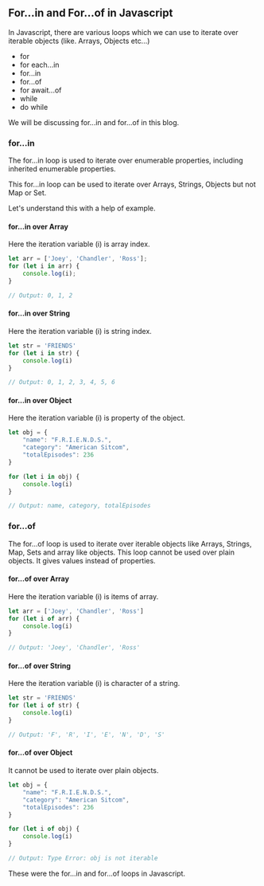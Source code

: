 ## For...in and For...of in Javascript

In Javascript, there are various loops which we can use to iterate over iterable objects (like. Arrays, Objects etc...)

- for
- for each...in
- for...in
- for...of
- for await...of
- while
- do while

We will be discussing for...in and for...of in this blog.

### for...in

The for...in loop is used to iterate over enumerable properties, including inherited enumerable properties.

This for...in loop can be used to iterate over Arrays, Strings, Objects but not Map or Set.

Let's understand this with a help of example.

#### for...in over Array

Here the iteration variable (i) is array index.

```javascript
let arr = ['Joey', 'Chandler', 'Ross'];
for (let i in arr) {
    console.log(i);
}

// Output: 0, 1, 2
```

#### for...in over String

Here the iteration variable (i) is string index.

```javascript
let str = 'FRIENDS'
for (let i in str) {
    console.log(i)
}

// Output: 0, 1, 2, 3, 4, 5, 6
```

#### for...in over Object

Here the iteration variable (i) is property of the object.

```javascript
let obj = {
    "name": "F.R.I.E.N.D.S.",
    "category": "American Sitcom",
    "totalEpisodes": 236
}

for (let i in obj) {
    console.log(i)
}

// Output: name, category, totalEpisodes
```

### for...of

The for...of loop is used to iterate over iterable objects like Arrays, Strings, Map, Sets and array like objects. This loop cannot be used over plain objects. It gives values instead of properties.

#### for...of over Array

Here the iteration variable (i) is items of array.

```javascript
let arr = ['Joey', 'Chandler', 'Ross']
for (let i of arr) {
    console.log(i)
}

// Output: 'Joey', 'Chandler', 'Ross'
```

#### for...of over String

Here the iteration variable (i) is character of a string.

```javascript
let str = 'FRIENDS'
for (let i of str) {
    console.log(i)
}

// Output: 'F', 'R', 'I', 'E', 'N', 'D', 'S'
```

#### for...of over Object

It cannot be used to iterate over plain objects.

```javascript
let obj = {
    "name": "F.R.I.E.N.D.S.",
    "category": "American Sitcom",
    "totalEpisodes": 236
}

for (let i of obj) {
    console.log(i)
}

// Output: Type Error: obj is not iterable
```

These were the for...in and for...of loops in Javascript.
